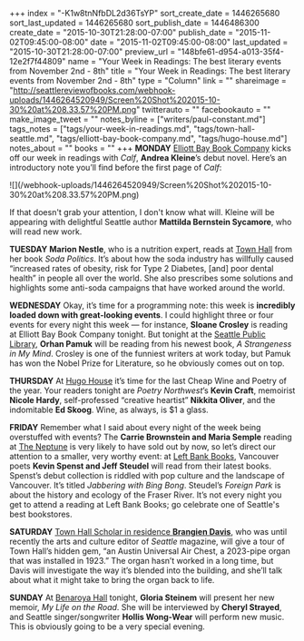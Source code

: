 +++
index = "-K1w8tnNfbDL2d36TsYP"
sort_create_date = 1446265680
sort_last_updated = 1446265680
sort_publish_date = 1446486300
create_date = "2015-10-30T21:28:00-07:00"
publish_date = "2015-11-02T09:45:00-08:00"
date = "2015-11-02T09:45:00-08:00"
last_updated = "2015-10-30T21:28:00-07:00"
preview_url = "148bfe61-d954-a013-35f4-12e2f7f44809"
name = "Your Week in Readings: The best literary events from November 2nd - 8th"
title = "Your Week in Readings: The best literary events from November 2nd - 8th"
type = "Column"
link = ""
shareimage = "http://seattlereviewofbooks.com/webhook-uploads/1446264520949/Screen%20Shot%202015-10-30%20at%208.33.57%20PM.png"
twitterauto = ""
facebookauto = ""
make_image_tweet = ""
notes_byline = ["writers/paul-constant.md"]
tags_notes = ["tags/your-week-in-readings.md", "tags/town-hall-seattle.md", "tags/elliott-bay-book-company.md", "tags/hugo-house.md"]
notes_about = ""
books = ""
+++
**MONDAY** [Elliott Bay Book Company](http://www.elliottbaybook.com/event/andrea-kleine-mattilda-bernstein-sycamore) kicks off our week in readings with *Calf*, **Andrea Kleine**’s debut novel. Here’s an introductory note you’ll find before the first page of *Calf*:

<p class="image">![](/webhook-uploads/1446264520949/Screen%20Shot%202015-10-30%20at%208.33.57%20PM.png)</p>

 If that doesn't grab your attention, I don't know what will. Kleine will be appearing with delightful Seattle author **Mattilda Bernstein Sycamore**, who will read new work.

**TUESDAY** **Marion Nestle**, who is  a nutrition expert, reads at [Town Hall](https://townhallseattle.org/event/marion-nestle/) from her book *Soda Politics*. It’s about how the soda industry has willfully caused “increased rates of obesity, risk for Type 2 Diabetes, [and] poor dental health” in people all over the world. She also prescribes some solutions and highlights some anti-soda campaigns that have worked around the world.

**WEDNESDAY** Okay, it’s time for a programming note: this week is **incredibly loaded down with great-looking events**. I could highlight three or four events for every night this week — for instance, **Sloane Crosley** is reading at Elliott Bay Book Company tonight. But tonight at the [Seattle Public Library](http://www.elliottbaybook.com/event/orhan-pamuk-walter-g-andrews-seattle-public-central-library), **Orhan Pamuk** will be reading from his newest book, *A Strangeness in My Mind*. Crosley is one of the funniest writers at work today, but Pamuk has won the Nobel Prize for Literature, so he obviously comes out on top.

**THURSDAY** At [Hugo House](http://hugohouse.org/event/cheap-wine-poetry-4/)  it’s time for the last Cheap Wine and Poetry of the year. Your readers tonight are *Poetry Northwest*’s **Kevin Craft**, memoirist **Nicole Hardy**, self-professed “creative heartist” **Nikkita Oliver**, and the indomitable **Ed Skoog**. Wine, as always, is $1 a glass.


**FRIDAY** Remember what I said about every night of the week being overstuffed with events? The **Carrie Brownstein and Maria Semple** reading at [The Neptune](http://www.stgpresents.org/tickets/alphabetical/event/1301/) is very likely to have sold out by now, so let’s direct our attention to a smaller, very worthy event: at [Left Bank Books](https://www.facebook.com/events/1624864237775697/), Vancouver poets **Kevin Spenst and Jeff Steudel** will read from their latest books. Spenst’s debut collection is riddled with pop culture and the landscape of Vancouver. It’s titled *Jabbering with Bing Bong*. Steudel’s *Foreign Park* is about the history and ecology of the Fraser River. It’s not every night you get to attend a reading at Left Bank Books; go celebrate one of Seattle's best bookstores.

**SATURDAY** [Town Hall Scholar in residence **Brangien Davis**](https://townhallseattle.org/event/brangien-davis/), who was until recently the arts and culture editor of *Seattle* magazine, will give a tour  of Town Hall’s hidden gem, “an Austin Universal Air Chest, a 2023-pipe organ that was installed in 1923.” The organ hasn’t worked in a long time, but Davis will investigate the way it’s blended into the building, and she’ll talk about what it might take to bring the organ back to life.

**SUNDAY** At [Benaroya Hall](http://www.elliottbaybook.com/event/gloria-steinem-cheryl-strayed-benaroya-hall-0) tonight, **Gloria Steinem** will present her new memoir, *My Life on the Road*. She will be interviewed by **Cheryl Strayed**, and Seattle singer/songwriter **Hollis Wong-Wear** will perform new music. This is obviously going to be a very special evening.